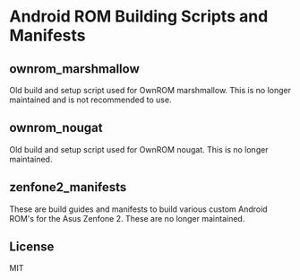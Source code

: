 # Android ROM Building Scripts and Manifests

## ownrom_marshmallow

Old build and setup script used for OwnROM marshmallow. This is no longer maintained and is not recommended to use.

## ownrom_nougat

Old build and setup script used for OwnROM nougat. This is no longer maintained.

## zenfone2_manifests

These are build guides and manifests to build various custom Android ROM's for the Asus Zenfone 2. These are no longer maintained.

## License

MIT

